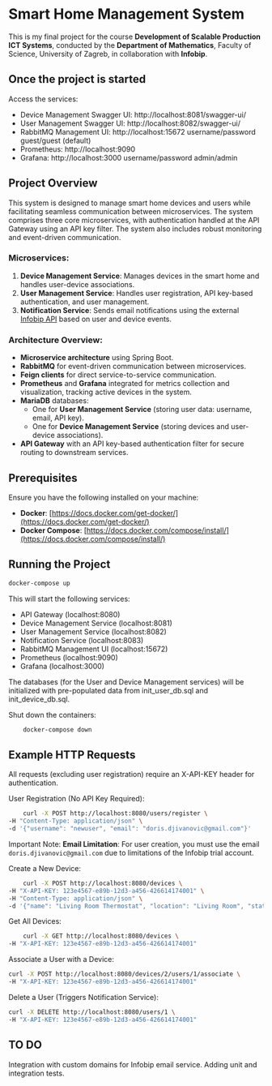 # Smart Home Management System

This is my final project for the course **Development of Scalable Production ICT Systems**, conducted by the **Department of Mathematics**, Faculty of Science, University of Zagreb, in collaboration with **Infobip**.

## Once the project is started

Access the services:

- Device Management Swagger UI: http://localhost:8081/swagger-ui/
- User Management Swagger UI: http://localhost:8082/swagger-ui/
- RabbitMQ Management UI: http://localhost:15672   username/password  guest/guest  (default)
- Prometheus: http://localhost:9090
- Grafana: http://localhost:3000    username/password admin/admin
  
## Project Overview

This system is designed to manage smart home devices and users while facilitating seamless communication between microservices. The system comprises three core microservices, with authentication handled at the API Gateway using an API key filter. The system also includes robust monitoring and event-driven communication.

### Microservices:

1. **Device Management Service**: Manages devices in the smart home and handles user-device associations.
2. **User Management Service**: Handles user registration, API key-based authentication, and user management.
3. **Notification Service**: Sends email notifications using the external [Infobip API](https://www.infobip.com/docs/api#channels/email) based on user and device events.

### Architecture Overview:
- **Microservice architecture** using Spring Boot.
- **RabbitMQ** for event-driven communication between microservices.
- **Feign clients** for direct service-to-service communication.
- **Prometheus** and **Grafana** integrated for metrics collection and visualization, tracking active devices in the system.
- **MariaDB** databases:
  - One for **User Management Service** (storing user data: username, email, API key).
  - One for **Device Management Service** (storing devices and user-device associations).
- **API Gateway** with an API key-based authentication filter for secure routing to downstream services.

## Prerequisites

Ensure you have the following installed on your machine:
- **Docker**: [https://docs.docker.com/get-docker/](https://docs.docker.com/get-docker/)
- **Docker Compose**: [https://docs.docker.com/compose/install/](https://docs.docker.com/compose/install/)

## Running the Project

   ```bash
   docker-compose up
  ```

This will start the following services:

- API Gateway (localhost:8080)
- Device Management Service (localhost:8081)
- User Management Service (localhost:8082)
- Notification Service (localhost:8083)
- RabbitMQ Management UI (localhost:15672)
- Prometheus (localhost:9090)
- Grafana (localhost:3000)

The databases (for the User and Device Management services) will be initialized with pre-populated data from init_user_db.sql and init_device_db.sql.

Shut down the containers:

```bash
    docker-compose down
```

## Example HTTP Requests

All requests (excluding user registration) require an X-API-KEY header for authentication.

User Registration (No API Key Required):
```bash
    curl -X POST http://localhost:8080/users/register \
-H "Content-Type: application/json" \
-d '{"username": "newuser", "email": "doris.djivanovic@gmail.com"}'
```
Important Note:
**Email Limitation**: For user creation, you must use the email `doris.djivanovic@gmail.com` due to limitations of the Infobip trial account.

Create a New Device:

```bash
    curl -X POST http://localhost:8080/devices \
-H "X-API-KEY: 123e4567-e89b-12d3-a456-426614174001" \
-H "Content-Type: application/json" \
-d '{"name": "Living Room Thermostat", "location": "Living Room", "status": "active"}'
```

Get All Devices:

```bash
    curl -X GET http://localhost:8080/devices \
-H "X-API-KEY: 123e4567-e89b-12d3-a456-426614174001"
```

Associate a User with a Device:

```bash
curl -X POST http://localhost:8080/devices/2/users/1/associate \
-H "X-API-KEY: 123e4567-e89b-12d3-a456-426614174001" 
```

Delete a User (Triggers Notification Service):

```bash
curl -X DELETE http://localhost:8080/users/1 \
-H "X-API-KEY: 123e4567-e89b-12d3-a456-426614174001"
```

## TO DO

Integration with custom domains for Infobip email service.
Adding unit and integration tests.
   
  



